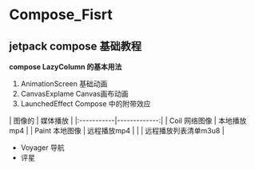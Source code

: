 # Compose_Fisrt

## jetpack compose 基础教程

**compose LazyColumn 的基本用法**

1. AnimationScreen 基础动画
2. CanvasExplame Canvas画布动画
3. LaunchedEffect Compose 中的附带效应

| 图像的        |         媒体播放 |
                       |:-----------|-------------:|
| Coil 网络图像  |      本地播放mp4 |
| Paint 本地图像 |      远程播放mp4 |
|            | 远程播放列表清单m3u8 |

* Voyager 导航 
* 评星
